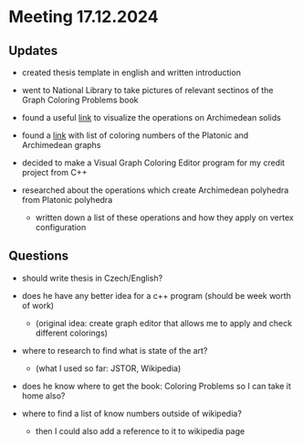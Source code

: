 # Meeting 17.12.2024

## Updates 

- created thesis template in english and written introduction

- went to National Library to take pictures of relevant sectinos of the Graph Coloring Problems book

- found a useful [link](https://polyhedra.tessera.li/) to visualize the operations on Archimedean solids

- found a [link](https://en.wikipedia.org/wiki/List_of_graphs_by_edges_and_vertices) with list of coloring numbers of the Platonic and Archimedean graphs

- decided to make a Visual Graph Coloring Editor program for my credit project from C++

- researched about the operations which create Archimedean polyhedra from Platonic polyhedra
  - written down a list of these operations and how they apply on vertex configuration

## Questions

- should write thesis in Czech/English?

- does he have any better idea for a c++ program (should be week worth of work)
  - (original idea: create graph editor that allows me to apply and check different colorings)

- where to research to find what is state of the art?
  - (what I used so far: JSTOR, Wikipedia)

- does he know where to get the book: Coloring Problems so I can take it home also?

- where to find a list of know numbers outside of wikipedia?
  - then I could also add a reference to it to wikipedia page